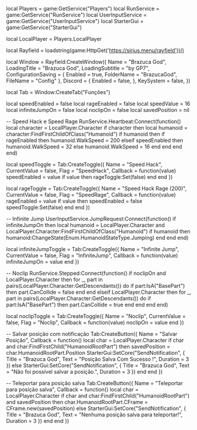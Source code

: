 local Players = game:GetService("Players")
local RunService = game:GetService("RunService")
local UserInputService = game:GetService("UserInputService")
local StarterGui = game:GetService("StarterGui")

local LocalPlayer = Players.LocalPlayer

local Rayfield = loadstring(game:HttpGet('https://sirius.menu/rayfield'))()

local Window = Rayfield:CreateWindow({
    Name = "Brazuca God",
    LoadingTitle = "Brazuca God",
    LoadingSubtitle = "by GP7",
    ConfigurationSaving = {
        Enabled = true,
        FolderName = "BrazucaGod",
        FileName = "Config"
    },
    Discord = {
        Enabled = false,
    },
    KeySystem = false,
})

local Tab = Window:CreateTab("Funções")

local speedEnabled = false
local rageEnabled = false
local speedValue = 16
local infiniteJumpOn = false
local noclipOn = false
local savedPosition = nil

-- Speed Hack e Speed Rage
RunService.Heartbeat:Connect(function()
    local character = LocalPlayer.Character
    if character then
        local humanoid = character:FindFirstChildOfClass("Humanoid")
        if humanoid then
            if rageEnabled then
                humanoid.WalkSpeed = 200
            elseif speedEnabled then
                humanoid.WalkSpeed = 32
            else
                humanoid.WalkSpeed = 16
            end
        end
    end
end)

local speedToggle = Tab:CreateToggle({
    Name = "Speed Hack",
    CurrentValue = false,
    Flag = "SpeedHack",
    Callback = function(value)
        speedEnabled = value
        if value then
            rageToggle:Set(false)
        end
    end
})

local rageToggle = Tab:CreateToggle({
    Name = "Speed Hack Rage (200)",
    CurrentValue = false,
    Flag = "SpeedRage",
    Callback = function(value)
        rageEnabled = value
        if value then
            speedEnabled = false
            speedToggle:Set(false)
        end
    end
})

-- Infinite Jump
UserInputService.JumpRequest:Connect(function()
    if infiniteJumpOn then
        local humanoid = LocalPlayer.Character and LocalPlayer.Character:FindFirstChildOfClass("Humanoid")
        if humanoid then
            humanoid:ChangeState(Enum.HumanoidStateType.Jumping)
        end
    end
end)

local infiniteJumpToggle = Tab:CreateToggle({
    Name = "Infinite Jump",
    CurrentValue = false,
    Flag = "InfiniteJump",
    Callback = function(value)
        infiniteJumpOn = value
    end
})

-- Noclip
RunService.Stepped:Connect(function()
    if noclipOn and LocalPlayer.Character then
        for _, part in pairs(LocalPlayer.Character:GetDescendants()) do
            if part:IsA("BasePart") then
                part.CanCollide = false
            end
        end
    elseif LocalPlayer.Character then
        for _, part in pairs(LocalPlayer.Character:GetDescendants()) do
            if part:IsA("BasePart") then
                part.CanCollide = true
            end
        end
    end
end)

local noclipToggle = Tab:CreateToggle({
    Name = "Noclip",
    CurrentValue = false,
    Flag = "Noclip",
    Callback = function(value)
        noclipOn = value
    end
})

-- Salvar posição com notificação
Tab:CreateButton({
    Name = "Salvar Posição",
    Callback = function()
        local char = LocalPlayer.Character
        if char and char:FindFirstChild("HumanoidRootPart") then
            savedPosition = char.HumanoidRootPart.Position
            StarterGui:SetCore("SendNotification", {
                Title = "Brazuca God",
                Text = "Posição Salva Com Sucesso !",
                Duration = 3
            })
        else
            StarterGui:SetCore("SendNotification", {
                Title = "Brazuca God",
                Text = "Não foi possível salvar a posição.",
                Duration = 3
            })
        end
    end
})

-- Teleportar para posição salva
Tab:CreateButton({
    Name = "Teleportar para posição salva",
    Callback = function()
        local char = LocalPlayer.Character
        if char and char:FindFirstChild("HumanoidRootPart") and savedPosition then
            char.HumanoidRootPart.CFrame = CFrame.new(savedPosition)
        else
            StarterGui:SetCore("SendNotification", {
                Title = "Brazuca God",
                Text = "Nenhuma posição salva para teleportar!",
                Duration = 3
            })
        end
    end
})